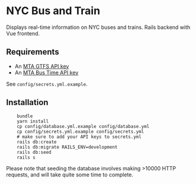 # NYC Bus and Train

Displays real-time information on NYC buses and trains.  Rails backend with Vue frontend.

## Requirements

* An [MTA GTFS API key](https://api.mta.info/#/landing)
* An [MTA Bus Time API key](http://bt.mta.info/wiki/Developers/Index)

See `config/secrets.yml.example`.

## Installation

```$sh
    bundle
    yarn install
    cp config/database.yml.example config/database.yml
    cp config/secrets.yml.example config/secrets.yml
    # make sure to add your API keys to secrets.yml
    rails db:create
    rails db:migrate RAILS_ENV=development
    rails db:seed
    rails s
```

Please note that seeding the database involves making >10000 HTTP requests, and will take quite some time to complete.
